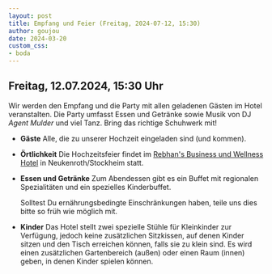 ```yaml
---
layout: post
title: Empfang und Feier (Freitag, 2024-07-12, 15:30)
author: goujou
date: 2024-03-20
custom_css:
- boda
---
```


## Freitag, 12.07.2024, 15:30 Uhr
Wir werden den Empfang und die Party mit allen geladenen Gästen im Hotel veranstalten.
Die Party umfasst Essen und Getränke sowie Musik von DJ *Agent Mulder* und viel Tanz.
Bring das richtige Schuhwerk mit!

- **Gäste**
     Alle, die zu unserer Hochzeit eingeladen sind (und kommen).

- **Örtlichkeit**
     Die Hochzeitsfeier findet im [Rebhan's Business und Wellness Hotel](https://hotel-rebhan.de/?lang=de) in Neukenroth/Stockheim statt.

- **Essen und Getränke**
     Zum Abendessen gibt es ein Buffet mit regionalen Spezialitäten und ein spezielles Kinderbuffet.

     Solltest Du ernährungsbedingte Einschränkungen haben, teile uns dies bitte so früh wie möglich mit.

- **Kinder**
     Das Hotel stellt zwei spezielle Stühle für Kleinkinder zur Verfügung, jedoch keine zusätzlichen Sitzkissen, auf denen Kinder sitzen und den Tisch erreichen können, falls sie zu klein sind.
     Es wird einen zusätzlichen Gartenbereich (außen) oder einen Raum (innen) geben, in denen Kinder spielen können.


